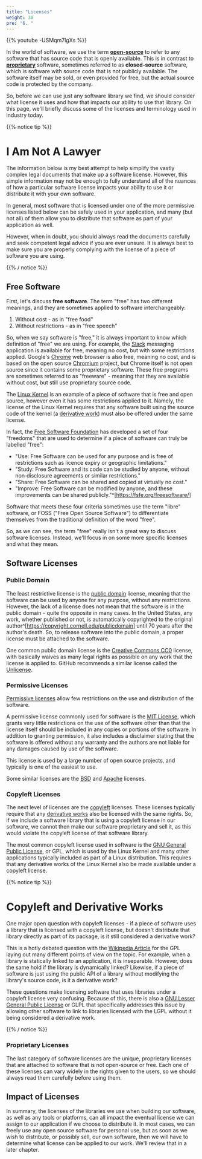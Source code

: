 ```yaml
---
title: "Licenses"
weight: 30
pre: "6. "
---
```

{{% youtube -USMqm7lgXs %}}

In the world of software, we use the term [**open-source**](https://en.wikipedia.org/wiki/Open_source) to refer to any software that has source code that is openly available. This is in contrast to [**proprietary**](https://en.wikipedia.org/wiki/Proprietary_software) software, sometimes referred to as **closed-source** software, which is software with source code that is not publicly available. The software itself may be sold, or even provided for free, but the actual source code is protected by the company. 

So, before we can use just any software library we find, we should consider what license it uses and how that impacts our ability to use that library. On this page, we'll briefly discuss some of the licenses and terminology used in industry today.

{{% notice tip %}}

# I Am Not A Lawyer

The information below is my best attempt to help simplify the vastly complex legal documents that make up a software license. However, this simple information may not be enough to fully understand all of the nuances of how a particular software license impacts your ability to use it or distribute it with your own software. 

In general, most software that is licensed under one of the more permissive licenses listed below can be safely used in your application, and many (but not all) of them allow you to distribute that software as part of your application as well. 

However, when in doubt, you should always read the documents carefully and seek competent legal advice if you are ever unsure. It is always best to make sure you are properly complying with the license of a piece of software you are using.

{{% / notice %}}

## Free Software

First, let's discuss **free software**. The term "free" has two different meanings, and they are sometimes applied to software interchangeably:

1. Without cost - as in "free food"
2. Without restrictions - as in "free speech"

So, when we say software is "free," it is always important to know which definition of "free" we are using. For example, the [Slack](https://slack.com/) messaging application is available for free, meaning no cost, but with some restrictions applied. Google's [Chrome](https://www.google.com/chrome/) web browser is also free, meaning no cost, and is based on the open source [Chromium](https://www.chromium.org/) project, but Chrome itself is not open source since it contains some proprietary software. These free programs are sometimes referred to as "freeware" - meaning that they are available without cost, but still use proprietary source code.

The [Linux Kernel](https://www.kernel.org/) is an example of a piece of software that is free and open source, however even it has some restrictions applied to it. Namely, the license of the Linux Kernel requires that any software built using the source code of the kernel (a [derivative work](https://en.wikipedia.org/wiki/Derivative_work)) must also be offered under the same license. 

In fact, the [Free Software Foundation](https://www.fsf.org/) has developed a set of four "freedoms" that are used to determine if a piece of software can truly be labelled "free":

* "Use: Free Software can be used for any purpose and is free of restrictions such as licence expiry or geographic limitations."
* "Study: Free Software and its code can be studied by anyone, without non‐disclosure agreements or similar restrictions."
* "Share: Free Software can be shared and copied at virtually no cost."
* "Improve: Free Software can be modified by anyone, and these improvements can be shared publicly."^[https://fsfe.org/freesoftware/]

Software that meets these four criteria sometimes use the term "libre" software, or FOSS ("Free Open Source Software") to differentiate themselves from the traditional definition of the word "free". 

So, as we can see, the term "free" really isn't a great way to discuss software licenses. Instead, we'll focus in on some more specific licenses and what they mean.

## Software Licenses

### Public Domain

The least restrictive license is the [public domain](https://en.wikipedia.org/wiki/Public_domain) license, meaning that the software can be used by anyone for any purpose, without any restrictions. However, the lack of a license does not mean that the software is in the public domain - quite the opposite in many cases. In the United States, any work, whether published or not, is automatically copyrighted to the original author^[https://copyright.cornell.edu/publicdomain] until 70 years after the author's death. So, to release software into the public domain, a proper license must be attached to the software.

One common public domain license is the [Creative Commons CC0](https://en.wikipedia.org/wiki/Creative_Commons_license#Zero_/_public_domain) license, with basically waives as many legal rights as possible on any work that the license is applied to. GitHub recommends a similar license called the [Unlicense](https://choosealicense.com/licenses/unlicense/). 

### Permissive Licenses

[Permissive licenses](https://en.wikipedia.org/wiki/Permissive_software_license) allow few restrictions on the use and distribution of the software.

A permissive license commonly used for software is the [MIT License](https://en.wikipedia.org/wiki/MIT_License), which grants very little restrictions on the use of the software other than that the license itself should be included in any copies or portions of the software. In addition to granting permission, it also includes a disclaimer stating that the software is offered without any warranty and the authors are not liable for any damages caused by use of the software. 

This license is used by a large number of open source projects, and typically is one of the easiest to use.

Some similar licenses are the [BSD](https://en.wikipedia.org/wiki/BSD_licenses) and [Apache](https://en.wikipedia.org/wiki/Apache_License) licenses. 

### Copyleft Licenses

The next level of licenses are the [copyleft](https://en.wikipedia.org/wiki/Copyleft) licenses. These licenses typically require that any [derivative works](https://en.wikipedia.org/wiki/Derivative_work) also be licensed with the same rights. So, if we include a software library that is using a copyleft license in our software, we cannot then make our software proprietary and sell it, as this would violate the copyleft license of that software library.

The most common copyleft license used in software is the [GNU General Public License](https://en.wikipedia.org/wiki/GNU_General_Public_License), or GPL, which is used by the Linux Kernel and many other applications typically included as part of a Linux distribution. This requires that any derivative works of the Linux Kernel also be made available under a copyleft license. 

{{% notice tip %}}

# Copyleft and Derivative Works

One major open question with copyleft licenses - if a piece of software uses a library that is licensed with a copyleft license, but doesn't distribute that library directly as part of its package, is it still considered a derivative work?

This is a hotly debated question with the [Wikipedia Article](https://en.wikipedia.org/wiki/GNU_General_Public_License#Linking_and_derived_works) for the GPL laying out many different points of view on the topic. For example, when a library is statically linked to an application, it is inseparable. However, does the same hold if the library is dynamically linked? Likewise, if a piece of software is just using the public API of a library without modifying the library's source code, is it a derivative work? 

These questions make licensing software that uses libraries under a copyleft license very confusing. Because of this, there is also a [GNU Lesser General Public License](https://en.wikipedia.org/wiki/GNU_Lesser_General_Public_License) or GLPL that specifically addresses this issue by allowing other software to link to libraries licensed with the LGPL without it being considered a derivative work. 

{{% / notice %}}

### Proprietary Licenses

The last category of software licenses are the unique, proprietary licenses that are attached to software that is not open-source or free. Each one of these licenses can vary widely in the rights given to the users, so we should always read them carefully before using them.

## Impact of Licenses

In summary, the licenses of the libraries we use when building our software, as well as any tools or platforms, can all impact the eventual license we can assign to our application if we choose to distribute it. In most cases, we can freely use any open source software for personal use, but as soon as we wish to distribute, or possibly sell, our own software, then we will have to determine what license can be applied to our work. We'll review that in a later chapter. 
